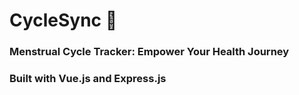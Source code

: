 # CycleSync  🚀
### Menstrual Cycle Tracker: Empower Your Health Journey
### Built with Vue.js and Express.js
